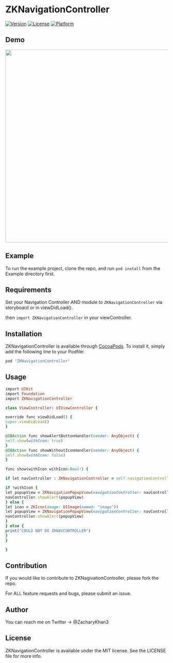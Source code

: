 # ZKNavigationController


[![Version](https://img.shields.io/cocoapods/v/ZKNavigationController.svg?style=flat)](http://cocoapods.org/pods/ZKNavigationController)
[![License](https://img.shields.io/cocoapods/l/ZKNavigationController.svg?style=flat)](http://cocoapods.org/pods/ZKNavigationController)
[![Platform](https://img.shields.io/cocoapods/p/ZKNavigationController.svg?style=flat)](http://cocoapods.org/pods/ZKNavigationController)

## Demo

<img src="https://raw.githubusercontent.com/ZacharyKhan/ZKNavigationController/986333ba9191efd29367ca069a184daa89bc45dc/Example/ZKNavigationControllerDemo.gif" height="600"/>

## Example

To run the example project, clone the repo, and run `pod install` from the Example directory first.

## Requirements

Set your Navigation Controller AND module to `ZKNavigationController` via storyboard or in viewDidLoad().

then `import ZKNavigationController` in your viewController.

## Installation

ZKNavigationController is available through [CocoaPods](http://cocoapods.org). To install
it, simply add the following line to your Podfile:

```ruby
pod "ZKNavigationController"
```

## Usage

```ruby
import UIKit
import Foundation
import ZKNavigationController

class ViewController: UIViewController {

override func viewDidLoad() {
super.viewDidLoad()
}

@IBAction func showAlertButtonHandler(sender: AnyObject) {
self.show(withIcon: true)
}
@IBAction func showWithoutIconHandler(sender: AnyObject) {
self.show(withIcon: false)
}

func show(withIcon withIcon:Bool!) {

if let navController : ZKNavigationController = self.navigationController as? ZKNavigationController {

if !withIcon {
let popupView = ZKNavigationPopupView(navigationController: navController, Icon: nil, Message: "Showing a ZKAlert")
navController.showAlert(popupView)
} else {
let icon = ZKIcon(image: UIImage(named: "image"))
let popupView = ZKNavigationPopupView(navigationController: navController, Icon: icon, Message: "Showing a ZKAlert")
navController.showAlert(popupView)
}
} else {
print("COULD NOT DO ZKNAVCONTROLLER")
}
}

}
```

## Contribution

If you would like to contribute to ZKNagivationController, please fork the repo. 

For ALL feature requests and bugs, please submit an issue. 

## Author

You can reach me on Twitter -> @ZacharyKhan3

## License

ZKNavigationController is available under the MIT license. See the LICENSE file for more info.
